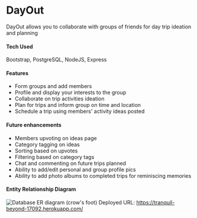 # DayOut
DayOut allows you to collaborate with groups of friends for day trip ideation and planning

#### Tech Used
Bootstrap, PostgreSQL, NodeJS, Express

#### Features
- Form groups and add members
- Profile and display your interests to the group
- Collaborate on trip activities ideation
- Plan for trips and inform group on time and location
- Schedule a trip using members' activity ideas posted

#### Future enhancements
- Members upvoting on ideas page
- Category tagging on ideas
- Sorting based on upvotes
- Filtering based on category tags
- Chat and commenting on future trips planned
- Ability to add/edit personal and group profile pics
- Ability to add photo albums to completed trips for reminiscing memories

#### Entity Relationship Diagram
![Database ER diagram (crow's foot)](https://user-images.githubusercontent.com/91788744/165343937-8b76f7c7-dc18-48a8-8eb5-66b971db3a8e.jpeg)
Deployed URL: https://tranquil-beyond-17092.herokuapp.com/
